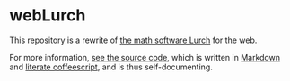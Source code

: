 
# webLurch

This repository is a rewrite of
[the math software Lurch](lurchmath.org) for the web.

For more information,
[see the source code](nathancarter.github.io/weblurch),
which is written in
[Markdown](daringfireball.net/projects/markdown) and
[literate coffeescript](coffeescript.org/#literate), and is thus
self-documenting.


